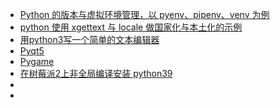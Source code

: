 - [Python 的版本与虚拟环境管理，以 pyenv、pipenv、venv 为例](/code/python/pyenv.md)
- [python 使用 xgettext 与 locale 做国家化与本土化的示例](/code/python/i18n.md)
- [用python3写一个简单的文本编辑器](/code/python/TextEditorPython.md)
- [Pyqt5](/code/python/pyqt5.md)
- [Pygame](/code/python/pygame.md)
- [在树莓派2上非全局编译安装 python39](/code/python/compilepy39.md)
- [](/code/python/.md)
- [](/code/python/.md)